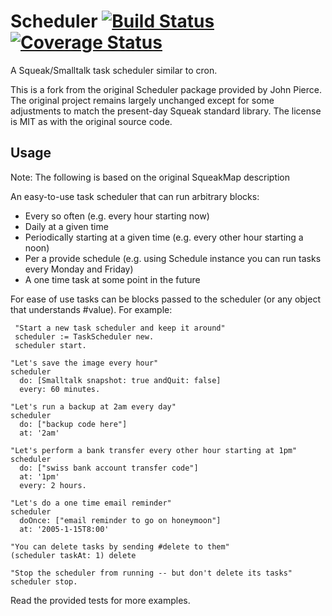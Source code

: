 # Scheduler [![Build Status](https://travis-ci.org/codeZeilen/Scheduler.svg?branch=master)](https://travis-ci.org/codeZeilen/Scheduler) [![Coverage Status](https://coveralls.io/repos/github/codeZeilen/Scheduler/badge.svg?branch=master)](https://coveralls.io/github/codeZeilen/Scheduler?branch=master)
A Squeak/Smalltalk task scheduler similar to cron.

This is a fork from the original Scheduler package provided by John Pierce. The original project remains largely unchanged except for some adjustments to match the present-day Squeak standard library. The license is MIT as with the original source code.

## Usage
Note: The following is based on the original SqueakMap description

An easy-to-use task scheduler that can run arbitrary blocks:

  * Every so often (e.g. every hour starting now)
  * Daily at a given time
  * Periodically starting at a given time (e.g. every other hour starting a noon)
  * Per a provide schedule (e.g. using Schedule instance you can run tasks every Monday and Friday)
  * A one time task at some point in the future 

For ease of use tasks can be blocks passed to the scheduler (or any object that understands #value). For example:
```Smalltalk
 "Start a new task scheduler and keep it around"
 scheduler := TaskScheduler new.
 scheduler start.

"Let's save the image every hour"
scheduler
  do: [Smalltalk snapshot: true andQuit: false]
  every: 60 minutes.

"Let's run a backup at 2am every day"
scheduler
  do: ["backup code here"]
  at: '2am'

"Let's perform a bank transfer every other hour starting at 1pm"
scheduler
  do: ["swiss bank account transfer code"]
  at: '1pm'
  every: 2 hours.

"Let's do a one time email reminder"
scheduler
  doOnce: ["email reminder to go on honeymoon"]
  at: '2005-1-15T8:00'

"You can delete tasks by sending #delete to them"
(scheduler taskAt: 1) delete

"Stop the scheduler from running -- but don't delete its tasks"
scheduler stop.
```

Read the provided tests for more examples.
